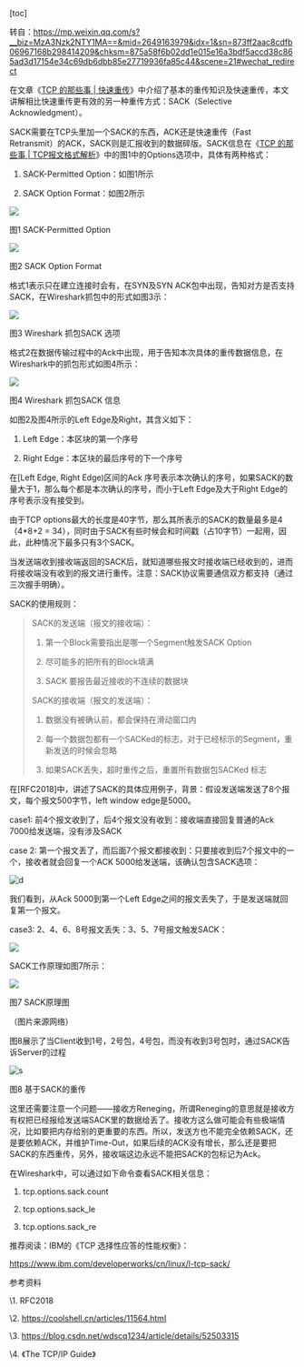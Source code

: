 [toc]

转自：https://mp.weixin.qq.com/s?__biz=MzA3Nzk2NTY1MA==&mid=2649163979&idx=1&sn=873ff2aac8cdfb06967168b298414209&chksm=875a58f6b02dd1e015e16a3bdf5accd38c865ad3d17154e34c69db6dbb85e27719936fa85c44&scene=21#wechat_redirect





在文章《[TCP 的那些事 | 快速重传](http://mp.weixin.qq.com/s?__biz=MzA3Nzk2NTY1MA==&mid=2649163951&idx=1&sn=bce5553aba4f2d78512bfd0f5180575e&chksm=875a5892b02dd184bf13c5d0864eabad658209165bbff1ca19b97635bab31115ba043b156881&scene=21#wechat_redirect)》中介绍了基本的重传知识及快速重传，本文讲解相比快速重传更有效的另一种重传方式：SACK（Selective Acknowledgment）。

SACK需要在TCP头里加一个SACK的东西，ACK还是快速重传（Fast Retransmit）的ACK，SACK则是汇报收到的数据碎版。SACK信息在《[TCP 的那些事 | TCP报文格式解析](http://mp.weixin.qq.com/s?__biz=MzA3Nzk2NTY1MA==&mid=2649163946&idx=1&sn=f8c0c661b4a6c4a971c2bd1d4cd331e8&chksm=875a5897b02dd1815d0aca59aa0c4a8671fc3ff8c013756d9c2fe4214ca86a531a64a4204f47&scene=21#wechat_redirect)》中的图1中的Options选项中，具体有两种格式：

1. SACK-Permitted Option：如图1所示

2. SACK Option Format：如图2所示

![](../../../images/linux/kernel/network/sack1.png)

图1 SACK-Permitted Option



![](../../../images/linux/kernel/network/sack2.png)

图2 SACK Option Format

格式1表示只在建立连接时会有，在SYN及SYN ACK包中出现，告知对方是否支持SACK，在Wireshark抓包中的形式如图3示：

![](../../../images/linux/kernel/network/sack3.png)

图3 Wireshark 抓包SACK 选项

格式2在数据传输过程中的Ack中出现，用于告知本次具体的重传数据信息，在Wireshark中的抓包形式如图4所示：

![](../../../images/linux/kernel/network/sack4.png)

图4 Wireshark 抓包SACK 信息

如图2及图4所示的Left Edge及Right，其含义如下：

1. Left Edge：本区块的第一个序号

2. Right Edge：本区块的最后序号的下一个序号



在[Left Edge, Right Edge)区间的Ack 序号表示本次确认的序号，如果SACK的数量大于1，那么每个都是本次确认的序号，而小于Left Edge及大于Right Edge的序号表示没有接受到。



由于TCP options最大的长度是40字节，那么其所表示的SACK的数量最多是4（4*8+2 = 34），同时由于SACK有些时候会和时间戳（占10字节）一起用，因此，此种情况下最多只有3个SACK。



当发送端收到接收端返回的SACK后，就知道哪些报文时接收端已经收到的，进而将接收端没有收到的报文进行重传。注意：SACK协议需要通信双方都支持（通过三次握手明确）。



SACK的使用规则：

> SACK的发送端（报文的接收端）：
>
> 1. 第一个Block需要指出是哪一个Segment触发SACK Option
>
> 2. 尽可能多的把所有的Block填满
>
> 3. SACK 要报告最近接收的不连续的数据块
>
> 
>
> SACK的接收端（报文的发送端）：
>
> 1. 数据没有被确认前，都会保持在滑动窗口内
>
> 2. 每一个数据包都有一个SACKed的标志，对于已经标示的Segment，重新发送的时候会忽略
>
> 3. 如果SACK丢失，超时重传之后，重置所有数据包SACKed 标志



在[RFC2018]中，讲述了SACK的具体应用例子，背景：假设发送端发送了8个报文，每个报文500字节，left window edge是5000。



case1: 前4个报文收到了，后4个报文没有收到：接收端直接回复普通的Ack 7000给发送端，没有涉及SACK



case 2: 第一个报文丢了，而后面7个报文都接收到：只要接收到后7个报文中的一个，接收者就会回复一个ACK 5000给发送端，该确认包含SACK选项：

![d](../../../images/linux/kernel/network/sack5.png)

我们看到，从Ack 5000到第一个Left Edge之间的报文丢失了，于是发送端就回复第一个报文。



case3: 2、4、6、8号报文丢失：3、5、7号报文触发SACK：

![](../../../images/linux/kernel/network/sack6.png)



SACK工作原理如图7所示：

![](../../../images/linux/kernel/network/sack7.png)

图7 SACK原理图

（图片来源网络）

图8展示了当Client收到1号，2号包，4号包，而没有收到3号包时，通过SACK告诉Server的过程

![s](../../../images/linux/kernel/network/sack8.png)

图8 基于SACK的重传

这里还需要注意一个问题——接收方Reneging，所谓Reneging的意思就是接收方有权把已经报给发送端SACK里的数据给丢了。接收方这么做可能会有些极端情况，比如要把内存给别的更重要的东西。所以，发送方也不能完全依赖SACK，还是要依赖ACK，并维护Time-Out，如果后续的ACK没有增长，那么还是要把SACK的东西重传，另外，接收端这边永远不能把SACK的包标记为Ack。



在Wireshark中，可以通过如下命令查看SACK相关信息：

1. tcp.options.sack.count

2. tcp.options.sack_le 

3. tcp.options.sack_re



推荐阅读：IBM的《TCP 选择性应答的性能权衡》：

https://www.ibm.com/developerworks/cn/linux/l-tcp-sack/



参考资料

\1. RFC2018

\2. https://coolshell.cn/articles/11564.html

\3. https://blog.csdn.net/wdscq1234/article/details/52503315

\4. 《The TCP/IP Guide》